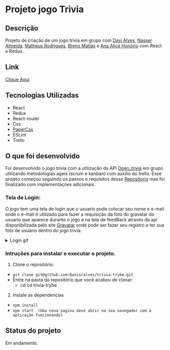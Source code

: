 # Projeto jogo Trivia

## Descrição

Projeto de criação de um jogo trivia em grupo com [Davi Alves](github.com/Davisralves), [Nasser Almeida](https://github.com/nasseralm), [Matheus Rodrigues](https://github.com/matheus-luz), [Breno Matias](https://github.com/brenoMatias) e [Ana Alice Honório](https://github.com/Ana-Alice-Honorio) com React e Redux.

## Link
 [Clique Aqui](https://davisralves.github.io/trivia-trybe/)

## Tecnologias Utilizadas
 * React
 * Redux
 * React-router
 * Css
 * [PaperCss](https://www.getpapercss.com/)
 * ESLint
 * Trello

## O que foi desenvolvido
 Foi desenvolvido o jogo trivia com a utilização da API [Open_trivia](https://opentdb.com/api_config.php) em grupo utilizando metodologias ageis (scrum e kanban) com   auxilio do trello. Esse projeto começou seguindo os passos e requisitos desse [Repositorio](https://github.com/tryber/sd-014-b-project-trivia-react-redux#api-de-trivia) mas foi finalizado com implementações adicionais.
  

### Tela de Login:
 O jogo tem uma tela de login que o usuario pode colocar seu nome e e-mail onde o e-mail é utilizado para fazer a requisição da foto do gravatar do usuario que aparece durante o jogo e na tela de feedBack através da api disponibilizada pelo site [Gravatar](https://br.gravatar.com/) onde pode ser fazer seu registro e ter sua foto de usuário dentro do jogo trivia.
 
 <details>
  <summary>Login gif</summary>
 
    ![](/trivia-trybe/public/login.gif)
</details>



### Intruções para instalar e executar o projeto.
1. Clone o repositório:
  * ``` git clone git@github.com:Davisralves/trivia-trybe.git ```
  * Entre na pasta do repositório que você acabou de clonar:
    * cd cd trivia-trybe

2. Instale as dependencias
  * ``` npm install ```
  * ``` npm start  (Uma nova pagina deve abrir no seu navegador com a aplicação funcionando) ```

## Status do projeto
 Em andamento.

